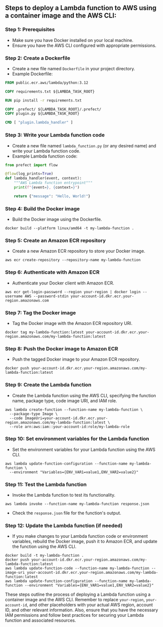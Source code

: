 ## Steps to deploy a Lambda function to AWS using a container image and the AWS CLI:

### Step 1: Prerequisites
- Make sure you have Docker installed on your local machine.
- Ensure you have the AWS CLI configured with appropriate permissions.

### Step 2: Create a Dockerfile
- Create a new file named `Dockerfile` in your project directory.
- Example Dockerfile:
```Dockerfile
FROM public.ecr.aws/lambda/python:3.12

COPY requirements.txt ${LAMBDA_TASK_ROOT}

RUN pip install -r requirements.txt

COPY .prefect/ ${LAMBDA_TASK_ROOT}/.prefect/
COPY plugin.py ${LAMBDA_TASK_ROOT}

CMD [ "plugin.lambda_handler" ]
```

### Step 3: Write your Lambda function code
- Create a new file named `lambda_function.py` (or any desired name) and write your Lambda function code.
- Example Lambda function code:
```python
from prefect import flow

@flow(log_prints=True)
def lambda_handler(event, context):
    """AWS Lambda function entrypoint"""
    print(f"{event=}, {context=}")

    return {"message": "Hello, World!"}
```

### Step 4: Build the Docker image
- Build the Docker image using the Dockerfile.
```
docker build --platform linux/amd64 -t my-lambda-function .
```

### Step 5: Create an Amazon ECR repository
- Create a new Amazon ECR repository to store your Docker image.
```
aws ecr create-repository --repository-name my-lambda-function
```

### Step 6: Authenticate with Amazon ECR
- Authenticate your Docker client with Amazon ECR.
```
aws ecr get-login-password --region your-region | docker login --username AWS --password-stdin your-account-id.dkr.ecr.your-region.amazonaws.com
```

### Step 7: Tag the Docker image
- Tag the Docker image with the Amazon ECR repository URI.
```
docker tag my-lambda-function:latest your-account-id.dkr.ecr.your-region.amazonaws.com/my-lambda-function:latest
```

### Step 8: Push the Docker image to Amazon ECR
- Push the tagged Docker image to your Amazon ECR repository.
```
docker push your-account-id.dkr.ecr.your-region.amazonaws.com/my-lambda-function:latest
```

### Step 9: Create the Lambda function
- Create the Lambda function using the AWS CLI, specifying the function name, package type, code image URI, and IAM role.
```
aws lambda create-function --function-name my-lambda-function \
  --package-type Image \
  --code ImageUri=your-account-id.dkr.ecr.your-region.amazonaws.com/my-lambda-function:latest \
  --role arn:aws:iam::your-account-id:role/my-lambda-role
```

### Step 10: Set environment variables for the Lambda function
- Set the environment variables for your Lambda function using the AWS CLI.
```
aws lambda update-function-configuration --function-name my-lambda-function \
  --environment "Variables={ENV_VAR1=value1,ENV_VAR2=value2}"
```

### Step 11: Test the Lambda function
- Invoke the Lambda function to test its functionality.
```
aws lambda invoke --function-name my-lambda-function response.json
```
- Check the `response.json` file for the function's output.

### Step 12: Update the Lambda function (if needed)
- If you make changes to your Lambda function code or environment variables, rebuild the Docker image, push it to Amazon ECR, and update the function using the AWS CLI.
```
docker build -t my-lambda-function .
docker push your-account-id.dkr.ecr.your-region.amazonaws.com/my-lambda-function:latest
aws lambda update-function-code --function-name my-lambda-function --image-uri your-account-id.dkr.ecr.your-region.amazonaws.com/my-lambda-function:latest
aws lambda update-function-configuration --function-name my-lambda-function --environment "Variables={ENV_VAR1=value1,ENV_VAR2=value2}"
```

These steps outline the process of deploying a Lambda function using a container image and the AWS CLI. Remember to replace `your-region`, `your-account-id`, and other placeholders with your actual AWS region, account ID, and other relevant information. Also, ensure that you have the necessary IAM permissions and follow best practices for securing your Lambda function and associated resources.